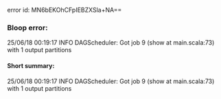 error id: MN6bEKOhCFpIEBZXSla+NA==
### Bloop error:

25/06/18 00:19:17 INFO DAGScheduler: Got job 9 (show at main.scala:73) with 1 output partitions
#### Short summary: 

25/06/18 00:19:17 INFO DAGScheduler: Got job 9 (show at main.scala:73) with 1 output partitions
